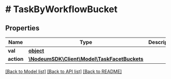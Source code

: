 # # TaskByWorkflowBucket

## Properties

Name | Type | Description | Notes
------------ | ------------- | ------------- | -------------
**val** | [**object**](.md) |  | [optional] 
**action** | [**\NodeumSDK\Client\Model\TaskFacetBuckets**](TaskFacetBuckets.md) |  | [optional] 

[[Back to Model list]](../../README.md#documentation-for-models) [[Back to API list]](../../README.md#documentation-for-api-endpoints) [[Back to README]](../../README.md)


